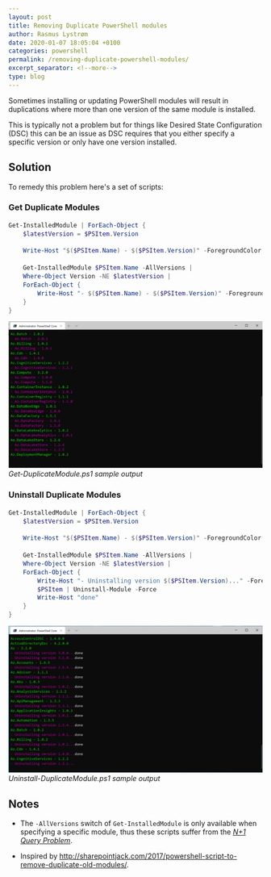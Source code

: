```yaml
---
layout: post
title: Removing Duplicate PowerShell modules
author: Rasmus Lystrøm
date: 2020-01-07 18:05:04 +0100
categories: powershell
permalink: /removing-duplicate-powershell-modules/
excerpt_separator: <!--more-->
type: blog
---
```


Sometimes  installing or updating PowerShell modules will result in duplications where more than one version of the same module is installed.

This is typically not a problem but for things like Desired State Configuration (DSC) this can be an issue as DSC requires that you either specify a specific version or only have one version installed.

<!--more-->

## Solution

To remedy this problem here's a set of scripts:

### Get Duplicate Modules

```powershell
Get-InstalledModule | ForEach-Object {
    $latestVersion = $PSItem.Version

    Write-Host "$($PSItem.Name) - $($PSItem.Version)" -ForegroundColor Green

    Get-InstalledModule $PSItem.Name -AllVersions |
    Where-Object Version -NE $latestVersion |
    ForEach-Object {
        Write-Host "- $($PSItem.Name) - $($PSItem.Version)" -ForegroundColor Magenta
    }
}
```

![Get-DuplicateModule.ps1 sample output](/assets/get-duplicatemodule-sample-output.png "Get-DuplicateModule.ps1 sample output")
*Get-DuplicateModule.ps1 sample output*

### Uninstall Duplicate Modules

```powershell
Get-InstalledModule | ForEach-Object {
    $latestVersion = $PSItem.Version

    Write-Host "$($PSItem.Name) - $($PSItem.Version)" -ForegroundColor Green

    Get-InstalledModule $PSItem.Name -AllVersions |
    Where-Object Version -NE $latestVersion |
    ForEach-Object {
        Write-Host "- Uninstalling version $($PSItem.Version)..." -ForegroundColor Magenta -NoNewline
        $PSItem | Uninstall-Module -Force
        Write-Host "done"
    }
}
```

![Uninstall-DuplicateModule.ps1 sample output](/assets/uninstall-duplicatemodule-sample-output.png "Uninstall-DuplicateModule.ps1 sample output")
*Uninstall-DuplicateModule.ps1 sample output*

## Notes

- The `-AllVersions` switch of `Get-InstalledModule` is only available when specifying a specific module, thus these scripts suffer from the [*N+1 Query Problem*](https://www.sitepoint.com/silver-bullet-n1-problem/).

- Inspired by <http://sharepointjack.com/2017/powershell-script-to-remove-duplicate-old-modules/>.
